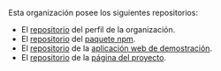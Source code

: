 Esta organización posee los siguientes repositorios:

- El [repositorio](https://github.com/MathJSLab/.github) del perfil de la
  organización.
- El [repositorio](https://github.com/MathJSLab/mathjslab) del
  [paquete npm](https://www.npmjs.com/package/mathjslab).
- El [repositorio](https://github.com/MathJSLab/mathjslab-app) de la
  [aplicación web de demostración](https://app.mathjslab.com).
- El [repositorio](https://github.com/MathJSLab/mathjslab-www) de la
  [página del proyecto](https://mathjslab.com).
